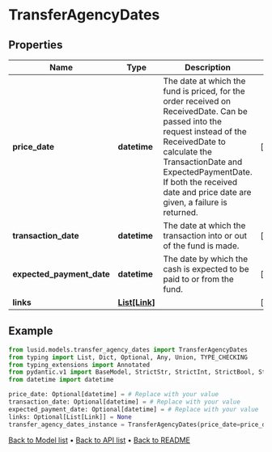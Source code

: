 # TransferAgencyDates

## Properties
Name | Type | Description | Notes
------------ | ------------- | ------------- | -------------
**price_date** | **datetime** | The date at which the fund is priced, for the order received on ReceivedDate. Can be passed into the request instead of the ReceivedDate to calculate the TransactionDate and ExpectedPaymentDate. If both the received date and price date are given, a failure is returned. | [optional] 
**transaction_date** | **datetime** | The date at which the transaction into or out of the fund is made. | [optional] 
**expected_payment_date** | **datetime** | The date by which the cash is expected to be paid to or from the fund. | [optional] 
**links** | [**List[Link]**](Link.md) |  | [optional] 
## Example

```python
from lusid.models.transfer_agency_dates import TransferAgencyDates
from typing import List, Dict, Optional, Any, Union, TYPE_CHECKING
from typing_extensions import Annotated
from pydantic.v1 import BaseModel, StrictStr, StrictInt, StrictBool, StrictFloat, StrictBytes, Field, validator, ValidationError, conlist, constr
from datetime import datetime

price_date: Optional[datetime] = # Replace with your value
transaction_date: Optional[datetime] = # Replace with your value
expected_payment_date: Optional[datetime] = # Replace with your value
links: Optional[List[Link]] = None
transfer_agency_dates_instance = TransferAgencyDates(price_date=price_date, transaction_date=transaction_date, expected_payment_date=expected_payment_date, links=links)

```

[Back to Model list](../README.md#documentation-for-models) &#8226; [Back to API list](../README.md#documentation-for-api-endpoints) &#8226; [Back to README](../README.md)

